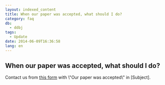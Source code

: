 ```yaml
---
layout: indexed_content
title: When our paper was accepted, what should I do?
category: faq
db:
  - ddbj
tags: 
  - Update
date: 2014-06-09T16:36:58
lang: en
---
```


## When our paper was accepted, what should I do?

<p>Contact us from <a href=\"/ddbj/updt-form-e.html\">this form</a> with \"Our paper was accepted\" in [Subject]. </p>